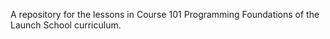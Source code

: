 A repository for the lessons in Course 101 Programming Foundations of the Launch School curriculum.

